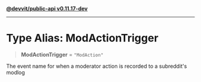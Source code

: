 [**@devvit/public-api v0.11.17-dev**](../README.md)

---

# Type Alias: ModActionTrigger

> **ModActionTrigger** = `"ModAction"`

The event name for when a moderator action is recorded to a subreddit's modlog
